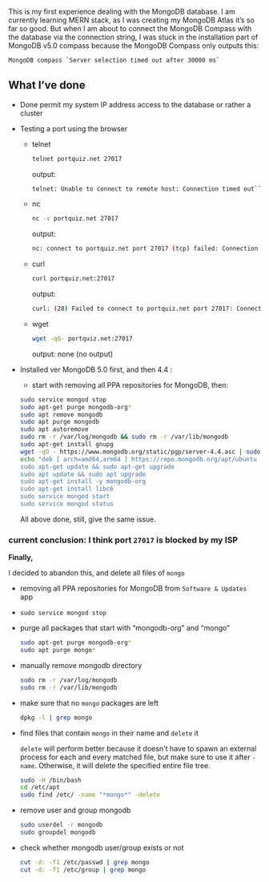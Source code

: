 This is my first experience dealing with the MongoDB database. I am currently learning MERN stack, as I was creating my MongoDB Atlas it’s so far so good. But when I am about to connect the MongoDB Compass with the database via the connection string, I was stuck in the installation part of MongoDB v5.0 compass because the MongoDB Compass only outputs this:

```bash
MongoDB compass `Server selection timed out after 30000 ms`
```

## What I’ve done

- Done permit my system IP address access to the database or rather a cluster
- Testing a port using the browser
    - telnet
        
        ```bash
        telnet portquiz.net 27017
        ```
        
        output:
        
        ```bash
        telnet: Unable to connect to remote host: Connection timed out```
        ```
        
    - nc
        
        ```bash
        nc -v portquiz.net 27017
        ```
        
        output:
        
        ```bash
        nc: connect to portquiz.net port 27017 (tcp) failed: Connection timed out
        ```
        
    - curl
        
        ```bash
        curl portquiz.net:27017
        ```
        
        output:
        
        ```bash
        curl: (28) Failed to connect to portquiz.net port 27017: Connection timed out
        ```
        
    - wget
        
        ```bash
        wget -qO- portquiz.net:27017
        ```
        
        output: none (no output)
        
- Installed ver MongoDB 5.0 first, and then 4.4 :
    - start with removing all PPA repositories for MongoDB, then:
    
    ```bash
    sudo service mongod stop
    sudo apt-get purge mongodb-org*
    sudo apt remove mongodb
    sudo apt purge mongodb
    sudo apt autoremove
    sudo rm -r /var/log/mongodb && sudo rm -r /var/lib/mongodb
    sudo apt-get install gnupg
    wget -qO - https://www.mongodb.org/static/pgp/server-4.4.asc | sudo apt-key add
    echo "deb [ arch=amd64,arm64 ] https://repo.mongodb.org/apt/ubuntu focal
    sudo apt-get update && sudo apt-get upgrade
    sudo apt update && sudo apt upgrade
    sudo apt-get install -y mongodb-org
    sudo apt-get install libc6
    sudo service mongod start
    sudo service mongod status
    ```
    
    All above done, still, give the same issue.
    

### current conclusion: I think port `27017` is blocked by my ISP

**Finally,**

I decided to abandon this, and delete all files of `mongo`

- removing all PPA repositories for MongoDB from `Software & Updates` app
- `sudo service mongod stop`
- purge all packages that start with “mongodb-org” and “mongo”
    
    ```bash
    sudo apt-get purge mongodb-org*
    sudo apt purge mongo*
    ```
    
- manually remove mongodb directory
    
    ```bash
    sudo rm -r /var/log/mongodb
    sudo rm -r /var/lib/mongodb
    ```
    
- make sure that no `mongo` packages are left
    
    ```bash
    dpkg -l | grep mongo
    ```
    
- find files that contain `mongo` in their name and `delete` it
    
    `delete` will perform better because it doesn't have to spawn an external process for each and every matched file, but make sure to use it after `-name`. Otherwise, it will delete the specified entire file tree.
    
    ```bash
    sudo -H /bin/bash
    cd /etc/apt
    sudo find /etc/ -name "*mongo*" -delete
    ```
    
- remove user and group mongodb
    
    ```bash
    sudo userdel -r mongodb
    sudo groupdel mongodb
    ```
    
- check whether mongodb user/group exists or not
    
    ```bash
    cut -d: -f1 /etc/passwd | grep mongo
    cut -d: -f1 /etc/group | grep mongo
    ```